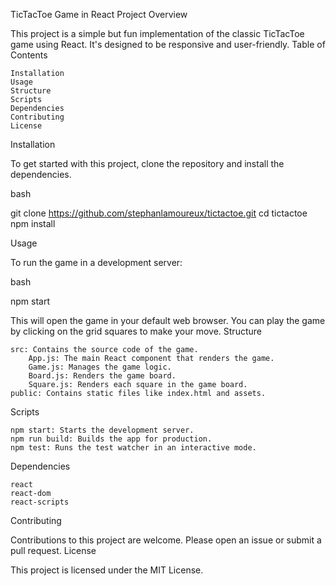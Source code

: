 TicTacToe Game in React
Project Overview

This project is a simple but fun implementation of the classic TicTacToe game using React. It's designed to be responsive and user-friendly.
Table of Contents

    Installation
    Usage
    Structure
    Scripts
    Dependencies
    Contributing
    License

Installation

To get started with this project, clone the repository and install the dependencies.

bash

git clone https://github.com/stephanlamoureux/tictactoe.git
cd tictactoe
npm install

Usage

To run the game in a development server:

bash

npm start

This will open the game in your default web browser. You can play the game by clicking on the grid squares to make your move.
Structure

    src: Contains the source code of the game.
        App.js: The main React component that renders the game.
        Game.js: Manages the game logic.
        Board.js: Renders the game board.
        Square.js: Renders each square in the game board.
    public: Contains static files like index.html and assets.

Scripts

    npm start: Starts the development server.
    npm run build: Builds the app for production.
    npm test: Runs the test watcher in an interactive mode.

Dependencies

    react
    react-dom
    react-scripts

Contributing

Contributions to this project are welcome. Please open an issue or submit a pull request.
License

This project is licensed under the MIT License.
